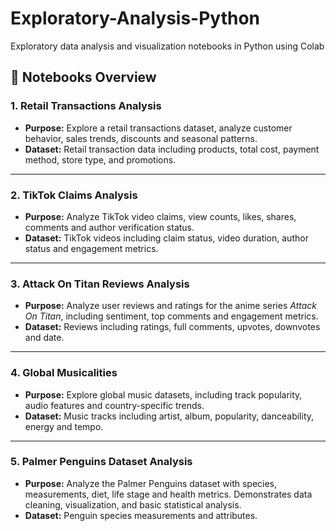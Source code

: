 # Exploratory-Analysis-Python
Exploratory data analysis and visualization notebooks in Python using Colab

## 📂 Notebooks Overview

### 1. Retail Transactions Analysis
- **Purpose:** Explore a retail transactions dataset, analyze customer behavior, sales trends, discounts and seasonal patterns.
- **Dataset:** Retail transaction data including products, total cost, payment method, store type, and promotions.

---

### 2. TikTok Claims Analysis
- **Purpose:** Analyze TikTok video claims, view counts, likes, shares, comments and author verification status.
- **Dataset:** TikTok videos including claim status, video duration, author status and engagement metrics.

---

### 3. Attack On Titan Reviews Analysis
- **Purpose:** Analyze user reviews and ratings for the anime series *Attack On Titan*, including sentiment, top comments and engagement metrics.
- **Dataset:** Reviews including ratings, full comments, upvotes, downvotes and date.

---

### 4. Global Musicalities
- **Purpose:** Explore global music datasets, including track popularity, audio features and country-specific trends.
- **Dataset:** Music tracks including artist, album, popularity, danceability, energy and tempo.

---

### 5. Palmer Penguins Dataset Analysis
- **Purpose:** Analyze the Palmer Penguins dataset with species, measurements, diet, life stage and health metrics. Demonstrates data cleaning, visualization, and basic statistical analysis.
- **Dataset:** Penguin species measurements and attributes.

